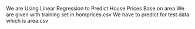 We are Using Linear Regression to Predict House Prices Base on area
We are given with training set in homprices.csv
We have to predict for test  data which is  area.csv
